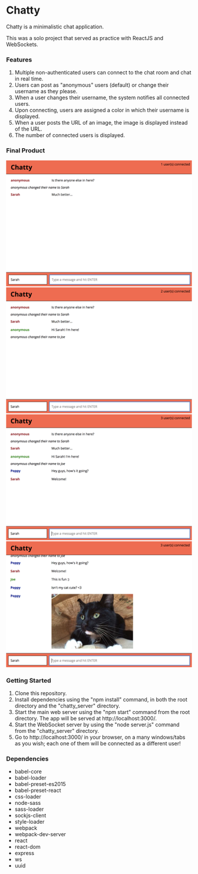 Chatty
=====================

Chatty is a minimalistic chat application.

This was a solo project that served as practice with ReactJS and WebSockets.

### Features

1. Multiple non-authenticated users can connect to the chat room and chat in real time.
2. Users can post as "anonymous" users (default) or change their username as they please.
3. When a user changes their username, the system notifies all connected users.
4. Upon connecting, users are assigned a color in which their username is displayed.
5. When a user posts the URL of an image, the image is displayed instead of the URL.
6. The number of connected users is displayed.

### Final Product

!["screenshot of Chatty with one user connected"](https://github.com/l33loo/chattyApp/blob/master/docs/1_one_user_connected.png?raw=true)
!["screenshot of Chatty with two users connected"](https://github.com/l33loo/chattyApp/blob/master/docs/2_second_user_joins.png?raw=true)
!["screenshot of Chatty with three users connected"](https://github.com/l33loo/chattyApp/blob/master/docs/3_three_users.png?raw=true)
!["screenshot of Chatty after a user has posted the URL of an image"](https://github.com/l33loo/chattyApp/blob/master/docs/4_user_posts_pic_url.png?raw=true)

### Getting Started

1. Clone this repository.
2. Install dependencies using the "npm install" command, in both the root directory and the "chatty_server" directory.
3. Start the main web server using the "npm start" command from the root directory. The app will be served at http://localhost:3000/.
4. Start the WebSocket server by using the "node server.js" command from the "chatty_server" directory.
5. Go to http://localhost:3000/ in your browser, on a many windows/tabs as you wish; each one of them will be connected as a different user!

### Dependencies

* babel-core
* babel-loader
* babel-preset-es2015
* babel-preset-react
* css-loader
* node-sass
* sass-loader
* sockjs-client
* style-loader
* webpack
* webpack-dev-server
* react
* react-dom
* express
* ws
* uuid
